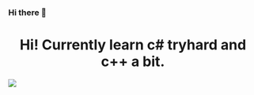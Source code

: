 ### Hi there 👋

<h1 align="center">Hi! Currently learn c# tryhard and c++ a bit.</h1>
<img src="https://github-readme-stats.vercel.app/api/top-langs/?username=aggrssvkid&layout=compact" />
<!--
**aggrssvkid/aggrssvkid** is a ✨ _special_ ✨ repository because its `README.md` (this file) appears on your GitHub profile.


